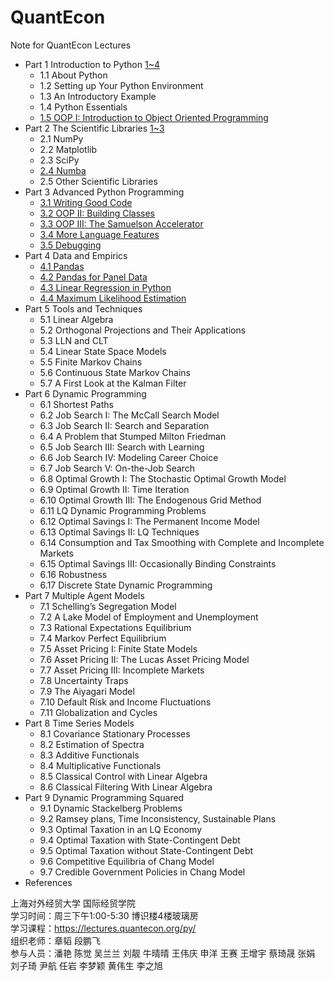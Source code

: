 # QuantEcon
Note for QuantEcon Lectures
- Part 1 Introduction to Python [1~4](http://nbviewer.jupyter.org/github/gurusmile/QuantEcon/blob/master/Part%201_%20Introduction%20to%20Python%201~4.ipynb)
   - 1.1 About Python
   - 1.2 Setting up Your Python Environment
   - 1.3 An Introductory Example
   - 1.4 Python Essentials
   - [1.5 OOP I: Introduction to Object Oriented Programming](http://nbviewer.jupyter.org/github/gurusmile/QuantEcon/blob/master/1.5%20OOP%20I%20Introduction%20to%20Object%20Oriented%20Programming.ipynb)
- Part 2 The Scientific Libraries [1~3](http://nbviewer.jupyter.org/github/gurusmile/QuantEcon/blob/master/Part%202_%20The%20Scientific%20Libraries%201%7E3.ipynb)
   - 2.1 NumPy
   - 2.2 Matplotlib
   - 2.3 SciPy
   - [2.4 Numba](http://nbviewer.jupyter.org/github/gurusmile/QuantEcon/blob/master/2.4%20Numba.ipynb)
   - 2.5 Other Scientific Libraries
- Part 3 Advanced Python Programming
   - [3.1 Writing Good Code](http://nbviewer.jupyter.org/github/gurusmile/QuantEcon/blob/master/3.1%20Writing%20good%20code.ipynb)
   - [3.2 OOP II: Building Classes](http://nbviewer.jupyter.org/github/gurusmile/QuantEcon/blob/master/3.2%20OOP%20II%20Building%20Classes.ipynb)
   - [3.3 OOP III: The Samuelson Accelerator](http://nbviewer.jupyter.org/github/gurusmile/QuantEcon/blob/master/3.3%20OOP%20III%20The%20Samuelson%20Accelerator.ipynb)
   - [3.4 More Language Features](http://nbviewer.jupyter.org/github/gurusmile/QuantEcon/blob/master/3.4%20More%20Language%20Features.ipynb)
   - [3.5 Debugging](http://nbviewer.jupyter.org/github/gurusmile/QuantEcon/blob/master/3.5%20Debugging.ipynb)
- Part 4 Data and Empirics
   - [4.1 Pandas](http://nbviewer.jupyter.org/github/gurusmile/QuantEcon/blob/master/4.1%20Pandas.ipynb)
   - [4.2 Pandas for Panel Data](http://nbviewer.jupyter.org/github/gurusmile/QuantEcon/blob/master/4.2%20Pandas%20for%20Panel%20Data%20.ipynb)
   - [4.3 Linear Regression in Python](http://nbviewer.jupyter.org/github/gurusmile/QuantEcon/blob/master/4.3%20Linear%20Regression%20in%20Python.ipynb)
   - [4.4 Maximum Likelihood Estimation](http://nbviewer.jupyter.org/github/gurusmile/QuantEcon/blob/master/4.4%20Maximum%20Likelihood%20Estimation.ipynb)
- Part 5 Tools and Techniques
   - 5.1 Linear Algebra
   - 5.2 Orthogonal Projections and Their Applications
   - 5.3 LLN and CLT
   - 5.4 Linear State Space Models
   - 5.5 Finite Markov Chains
   - 5.6 Continuous State Markov Chains
   - 5.7 A First Look at the Kalman Filter
- Part 6 Dynamic Programming
   - 6.1 Shortest Paths
   - 6.2 Job Search I: The McCall Search Model
   - 6.3 Job Search II: Search and Separation
   - 6.4 A Problem that Stumped Milton Friedman
   - 6.5 Job Search III: Search with Learning
   - 6.6 Job Search IV: Modeling Career Choice
   - 6.7 Job Search V: On-the-Job Search
   - 6.8 Optimal Growth I: The Stochastic Optimal Growth Model
   - 6.9 Optimal Growth II: Time Iteration
   - 6.10 Optimal Growth III: The Endogenous Grid Method
   - 6.11 LQ Dynamic Programming Problems
   - 6.12 Optimal Savings I: The Permanent Income Model
   - 6.13 Optimal Savings II: LQ Techniques
   - 6.14 Consumption and Tax Smoothing with Complete and Incomplete Markets
   - 6.15 Optimal Savings III: Occasionally Binding Constraints
   - 6.16 Robustness
   - 6.17 Discrete State Dynamic Programming
- Part 7 Multiple Agent Models
   - 7.1 Schelling’s Segregation Model
   - 7.2 A Lake Model of Employment and Unemployment
   - 7.3 Rational Expectations Equilibrium
   - 7.4 Markov Perfect Equilibrium
   - 7.5 Asset Pricing I: Finite State Models
   - 7.6 Asset Pricing II: The Lucas Asset Pricing Model
   - 7.7 Asset Pricing III: Incomplete Markets
   - 7.8 Uncertainty Traps
   - 7.9 The Aiyagari Model
   - 7.10 Default Risk and Income Fluctuations
   - 7.11 Globalization and Cycles
- Part 8 Time Series Models
   - 8.1 Covariance Stationary Processes
   - 8.2 Estimation of Spectra
   - 8.3 Additive Functionals
   - 8.4 Multiplicative Functionals
   - 8.5 Classical Control with Linear Algebra
   - 8.6 Classical Filtering With Linear Algebra
- Part 9 Dynamic Programming Squared
   - 9.1 Dynamic Stackelberg Problems
   - 9.2 Ramsey plans, Time Inconsistency, Sustainable Plans
   - 9.3 Optimal Taxation in an LQ Economy
   - 9.4 Optimal Taxation with State-Contingent Debt
   - 9.5 Optimal Taxation without State-Contingent Debt
   - 9.6 Competitive Equilibria of Chang Model
   - 9.7 Credible Government Policies in Chang Model
- References

上海对外经贸大学 国际经贸学院   
学习时间：周三下午1:00-5:30 博识楼4楼玻璃房  
学习课程：https://lectures.quantecon.org/py/  
组织老师：章韬 段鹏飞  
参与人员：潘艳 陈觉 吴兰兰 刘靓 牛晴晴 王伟庆 申洋 王赛 王增宇 蔡琦晟 张娟 刘子琦 尹航 任岩 李梦颖 黄伟生 李之旭  
